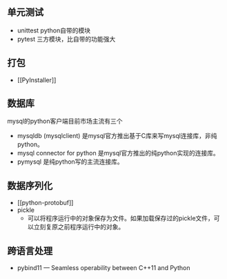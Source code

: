 ## 单元测试
* unittest
python自带的模块
* pytest
三方模块，比自带的功能强大


## 打包
- [[PyInstaller]]

## 数据库
mysql的python客户端目前市场主流有三个
* mysqldb (mysqlclient) 是mysql官方推出基于C库来写mysql连接库，非纯python。
* mysql connector for python 是mysql官方推出的纯python实现的连接库。
* pymysql 是纯python写的主流连接库。

## 数据序列化
- [[python-protobuf]]
- pickle
	- 可以将程序运行中的对象保存为文件。如果加载保存过的pickle文件，可以立刻复原之前程序运行中的对象。


## 跨语言处理
- pybind11 — Seamless operability between C++11 and Python